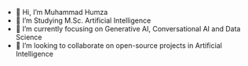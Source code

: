 - 👋 Hi, I’m Muhammad Humza
- 👀 I’m Studying M.Sc. Artificial Intelligence
- 🌱 I’m currently focusing on Generative AI, Conversational AI and Data Science
- 💞️ I’m looking to collaborate on open-source projects in Artificial Intelligence

<!---
humzajamil/humzajamil is a ✨ special ✨ repository because its `README.md` (this file) appears on your GitHub profile.
You can click the Preview link to take a look at your changes.
--->
